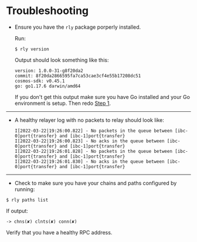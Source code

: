 # Troubleshooting

- Ensure you have the `rly` package porperly installed.

   Run: 
   ```shell
   $ rly version
   ```
   Output should look something like this:
   ```
   version: 1.0.0-31-g8f20da2
   commit: 8f20da2866595fa7ca53cae3cf4e55b17208dc51
   cosmos-sdk: v0.45.1
   go: go1.17.6 darwin/amd64
   ```
   If you don't get this output make sure you have Go installed and your Go environment is setup. Then redo [Step 1](#basic-usage---relaying-packets-across-chains).

---

- A healthy relayer log with no packets to relay should look like:

   ```log
   I[2022-03-22|19:26:00.822] - No packets in the queue between [ibc-0]port{transfer} and [ibc-1]port{transfer} 
   I[2022-03-22|19:26:00.823] - No acks in the queue between [ibc-0]port{transfer} and [ibc-1]port{transfer} 
   I[2022-03-22|19:26:01.828] - No packets in the queue between [ibc-0]port{transfer} and [ibc-1]port{transfer} 
   I[2022-03-22|19:26:01.830] - No acks in the queue between [ibc-0]port{transfer} and [ibc-1]port{transfer} 
   ```

---

- Check to make sure you have your chains and paths configured by running:
```shell
$ rly paths list
```

If output:
```shell
-> chns(✘) clnts(✘) conn(✘)
```
Verify that you have a healthy RPC address. 